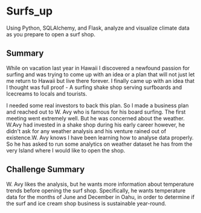 # Surfs_up
Using Python, SQLAlchemy, and Flask, analyze and visualize climate data as you prepare to open a surf shop.

## Summary 
While on vacation last year in Hawaii I discovered a newfound passion for surfing and was trying to come up with an idea or a plan that will not just let me return to Hawaii but live there forever. I finally came up with an idea that I thought was full proof - A surfing shake shop serving surfboards and Icecreams to locals and tourists.

I needed some real investors to back this plan. So I made a business plan and reached out to W. Avy who is famous for his board surfing. The first meeting went extremely well. But he was concerned about the weather. W.Avy had invested in a shake shop during his early career however, he didn't ask for any weather analysis and his venture rained out of existence.W. Avy knows I have been learning how to analyse data properly. So he has asked to run some analytics on weather dataset he has from the very Island where I would like to open the shop. 

## Challenge Summary
W. Avy likes the analysis, but he wants more information about temperature trends before opening the surf shop. Specifically, he wants temperature data for the months of June and December in Oahu, in order to determine if the surf and ice cream shop business is sustainable year-round.






